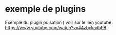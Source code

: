 # exemple de plugins

Exemple du plugin pulsation ) voir sur le lien youtube https://www.youtube.com/watch?v=44zbxkadbP8 
